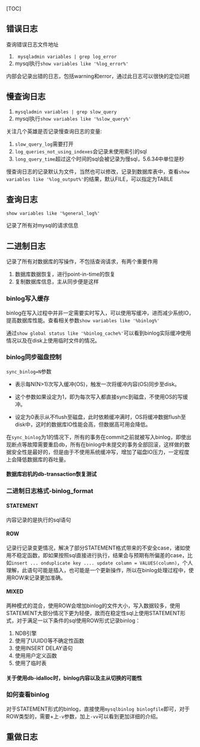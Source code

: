 [TOC]

## 错误日志

查询错误日志文件地址

1.  ` mysqladmin variables | grep log_error`
2.  mysql执行`show variables like '%log_error%'`

内部会记录出错的日志，包括warning和error，通过此日志可以很快的定位问题

## 慢查询日志

1.  `mysqladmin variables | grep slow_query`
2.  mysql执行`show variables like '%slow_query%'`

关注几个英雄是否记录慢查询日志的变量:

1.  `slow_query_log`需要打开
2.  `log_queries_not_using_indexes`会记录未使用索引的sql
3.  `long_query_time`超过这个时间的sql会被记录为慢sql，5.6.34中单位是秒

慢查询日志的记录默认为文件，当然也可以修改，记录到数据库表中，查看`show variables like '%log_output%'`的结果，默认FILE，可以指定为TABLE

## 查询日志

`show variables like '%general_log%'`

记录了所有对mysql的请求信息

## 二进制日志

记录了所有对数据库的写操作，不包括查询请求，有两个重要作用

1.  数据库数据恢复，进行point-in-time的恢复
2.  复制数据库信息，主从同步便是这样

### binlog写入缓存

binlog在写入过程中并非一定需要实时写入，可以使用写缓冲，进而减少系统IO，提高数据库性能。查看相关参数`show variables like '%binlog%'`

通过`show global status like '%binlog_cache%'`可以看到binlog实际缓冲使用情况以及在disk上使用临时文件的情况。

### binlog同步磁盘控制

`sync_binlog=N`参数

-   表示每N(N>1)次写入缓冲(OS)，触发一次将缓冲内容(OS)同步至disk。


-   这个参数如果设定为1，即为每次写入都直接sync到磁盘，不使用OS的写缓冲。
-   设定为0表示从不flush至磁盘，此时依赖缓冲满时，OS将缓冲数据flush至disk中，这时的数据库IO性能会高，但数据高可用会降低。

在`sync_binlog`为1的情况下，所有的事务在commit之前就被写入binlog，即使出现断点等故障需要重启db，所有在binlog中未提交的事务全部回滚，这样做的数据安全性是最好的，但是由于不使用系统缓冲写，增加了磁盘IO压力，一定程度上会降低数据库的吞吐量。

#### 数据库宕机的db-transaction恢复测试

### 二进制日志格式-binlog_format

#### STATEMENT

内容记录的是执行的sql语句

#### ROW

记录行记录变更情况，解决了部分STATEMENT格式带来的不安全case，诸如使用不稳定函数，即如果按照sql直接进行执行，结果会与预期有所偏差的case，比如`insert ... onduplicate key .... update column = VALUES(column)`，个人理解，此语句可能是插入，也可能是一个更新操作，所以在binlog处理过程中，使用ROW来记录更加准确。

#### MIXED

两种模式的混合，使用ROW会增加binlog的文件大小，写入数据较多，使用STATEMENT大部分情况下更为轻便，故而在稳定性sql上使用STATEMENT形式，对于满足一以下条件的sql使用ROW形式记录binlog：

1.  NDB引擎
2.  使用了UUID()等不确定性函数
3.  使用INSERT DELAY语句
4.  使用用户定义函数
5.  使用了临时表

#### 关于使用db-idalloc时，binlog内容以及主从切换的可能性

### 如何查看binlog

对于STATEMENT形式的binlog，直接使用`mysqlbinlog binlogfile`即可，对于ROW类型的，需要+上`-v`参数，加上`-vv`可以看到更加详细的介绍。

## 重做日志


